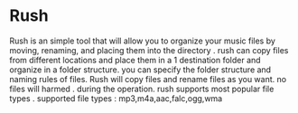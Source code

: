 # Rush

Rush is an simple tool that will allow you to organize your music files by moving, renaming, and placing them into the directory . rush can copy files from different locations and place them in a 1 destination folder and organize in a folder structure. you can specify the folder structure and naming rules of files. Rush will copy files and rename files as you want. no files will harmed . during the operation. rush supports most popular file types .
supported file types : mp3,m4a,aac,falc,ogg,wma 
